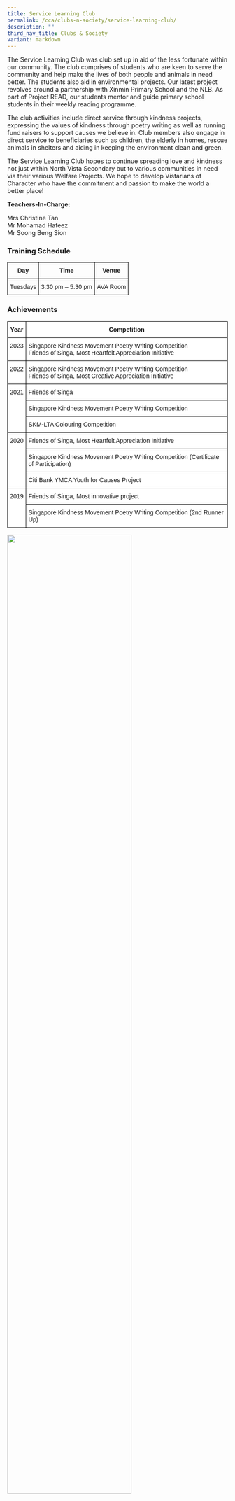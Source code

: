 ```yaml
---
title: Service Learning Club
permalink: /cca/clubs-n-society/service-learning-club/
description: ""
third_nav_title: Clubs & Society
variant: markdown
---
```

The Service Learning Club was club set up in aid of the less fortunate within our community. The club comprises of students who are keen to serve the community and help make the lives of both people and animals in need better. The students also aid in environmental projects. Our latest project revolves around a partnership with Xinmin Primary School and the NLB. As part of Project READ, our students mentor and guide primary school students in their weekly reading programme. 

The club activities include direct service through kindness projects, expressing the values of kindness through poetry writing as well as running fund raisers to support causes we believe in. Club members also engage in direct service to beneficiaries such as children, the elderly in homes, rescue animals in shelters and aiding in keeping the environment clean and green.

The Service Learning Club hopes to continue spreading love and kindness not just within North Vista Secondary but to various communities in need via their various Welfare Projects. We hope to develop Vistarians of Character who have the commitment and passion to make the world a better place!


**Teachers-In-Charge:**  

Mrs Christine Tan  <br>
Mr Mohamad Hafeez  <br>
Mr Soong Beng Sion

  

### Training Schedule

<style type="text/css">
.tg  {border-collapse:collapse;border-spacing:0;}
.tg td{border-color:black;border-style:solid;border-width:1px;font-family:Arial, sans-serif;font-size:14px;
  overflow:hidden;padding:10px 5px;word-break:normal;}
.tg th{border-color:black;border-style:solid;border-width:1px;font-family:Arial, sans-serif;font-size:14px;
  font-weight:normal;overflow:hidden;padding:10px 5px;word-break:normal;}
.tg .tg-baqh{text-align:center;vertical-align:top}
.tg .tg-amwm{font-weight:bold;text-align:center;vertical-align:top}
</style>
<table class="tg">
<thead>
  <tr>
    <th class="tg-amwm">Day</th>
    <th class="tg-amwm">Time</th>
    <th class="tg-amwm">Venue</th>
  </tr>
</thead>
<tbody>
  <tr>
    <td class="tg-baqh">Tuesdays</td>
    <td class="tg-baqh">3:30 pm – 5.30 pm</td>
    <td class="tg-baqh">AVA Room<br></td>
  </tr>
</tbody>
</table>

### Achievements

<style type="text/css">
.tg  {border-collapse:collapse;border-spacing:0;}
.tg td{border-color:black;border-style:solid;border-width:1px;font-family:Arial, sans-serif;font-size:14px;
  overflow:hidden;padding:10px 5px;word-break:normal;}
.tg th{border-color:black;border-style:solid;border-width:1px;font-family:Arial, sans-serif;font-size:14px;
  font-weight:normal;overflow:hidden;padding:10px 5px;word-break:normal;}
.tg .tg-9hzb{background-color:#FFF;font-weight:bold;text-align:center;vertical-align:top}
.tg .tg-7yig{background-color:#FFF;text-align:center;vertical-align:top}
.tg .tg-ktyi{background-color:#FFF;text-align:left;vertical-align:top}
</style>
<table class="tg">
<thead>
  <tr>
    <th class="tg-9hzb">Year</th>
    <th class="tg-9hzb"> Competition</th>
  </tr>
</thead>
<tbody>
	  <tr>
    <td class="tg-7yig" rowspan="1">2023</td>
    <td class="tg-ktyi">Singapore Kindness Movement Poetry Writing Competition <br>
Friends of Singa, Most Heartfelt Appreciation Initiative
</td>
  </tr>
	 <tr>
    <td class="tg-7yig" rowspan="1">2022</td>
    <td class="tg-ktyi">Singapore Kindness Movement Poetry Writing Competition <br>
Friends of Singa, Most Creative Appreciation Initiative
</td>
  </tr><tr>
    <td class="tg-7yig" rowspan="3">2021</td>
    <td class="tg-ktyi">Friends of Singa </td>
  </tr>
  <tr>
    <td class="tg-ktyi">Singapore Kindness Movement Poetry Writing Competition</td>
  </tr>
  <tr>
    <td class="tg-ktyi">SKM-LTA Colouring Competition </td>
  </tr>
  <tr>
    <td class="tg-7yig" rowspan="3">2020</td>
    <td class="tg-ktyi">Friends of Singa, Most Heartfelt Appreciation Initiative</td>
  </tr>
  <tr>
    <td class="tg-ktyi">Singapore Kindness Movement Poetry Writing Competition (Certificate of Participation) </td>
  </tr>
  <tr>
    <td class="tg-ktyi">Citi Bank YMCA Youth for Causes Project </td>
  </tr>
  <tr>
    <td class="tg-7yig" rowspan="2">2019</td>
    <td class="tg-ktyi">Friends of Singa, Most innovative project</td>
  </tr>
  <tr>
    <td class="tg-ktyi">Singapore Kindness Movement Poetry Writing Competition (2nd Runner Up)</td>
  </tr>
</tbody>
</table>

<img src="/images/sl-21iii.jpg" style="width:75%"> <br>
<img src="/images/slc.png" style="width:75%"><br>
<img src="/images/slc2.png" style="width:75%"> <br>
<img src="/images/SKM%20poem-1.jpg" style="width:75%">

<img src="/images/CCA/Service%20Learning%20Club/SL1.jpg" style="width:80%">
<br>
<img src="/images/CCA/Service%20Learning%20Club/SL2.jpg" style="width:80%">
<br>
<img src="/images/CCA/Service%20Learning%20Club/SL3.jpg" style="width:80%">
<br>
<img src="/images/CCA/Service%20Learning%20Club/SL4.jpg" style="width:80%">
<br>
<img src="/images/CCA/Service%20Learning%20Club/SL5.jpg" style="width:80%">
<br>
<img src="/images/CCA/Service%20Learning%20Club/SL6.jpg" style="width:80%">
<br>